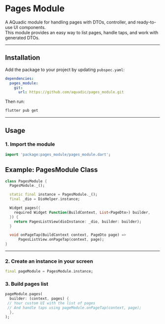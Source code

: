 # Pages Module

A AQuadic module for handling pages with DTOs, controller, and ready-to-use UI components.  
This module provides an easy way to list pages, handle taps, and work with generated DTOs.

---

## Installation

Add the package to your project by updating `pubspec.yaml`:

```yaml
dependencies:
  pages_module:
    git:
      url: https://github.com/aquadic/pages_module.git

````

Then run:

```bash
flutter pub get
```

---

## Usage

### 1. Import the module

```dart
import 'package:pages_module/pages_module.dart';
```

## Example: PagesModule Class

```dart
class PagesModule {
  PagesModule._();

  static final instance = PagesModule._();
  final _dio = DioHelper.instance;

  Widget pages({
    required Widget Function(BuildContext, List<PageDto>) builder,
  }) {
    return PagesListView(dioInstance: _dio, builder: builder);
  }

  void onPageTap(BuildContext context, PageDto page) =>
      PagesListView.onPageTap(context, page);
}
```

---

### 2. Create an instance in your screen

```dart
final pageModule = PagesModule.instance;
```

### 3. Build pages list

```dart
pageModule.pages(
  builder: (context, pages) {
 // Your custom UI with the list of pages
 // And handle taps using pageModule.onPageTap(context, page);
  },
);
```
